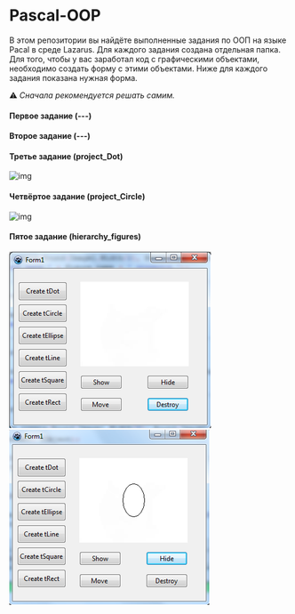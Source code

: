 # Pascal-OOP

В этом репозитории вы найдёте выполненные задания по ООП на языке Pacal в среде Lazarus. Для каждого задания создана отдельная папка.
Для того, чтобы у вас заработал код с графическими объектами, необходимо создать форму с этими объектами. 
Ниже для каждого задания показана нужная форма.    

:warning:  *Cначала рекомендуется  решать самим.*

#### Первое задание (---) 



#### Второе задание (---)


#### Третье задание (project_Dot)
![img]()

#### Четвёртое задание (project_Circle)
![img]()

#### Пятое задание (hierarchy_figures)

![task 5-1](screenshots/5_1.png)
![task 5-2](screenshots/5_2.png)

